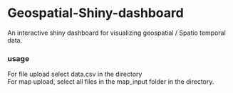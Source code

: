 # Geospatial-Shiny-dashboard
An interactive shiny dashboard for visualizing geospatial / Spatio temporal data.

### usage
For file upload select data.csv in the directory <br>
For map upload, select all files in the map_input folder in the directory.
